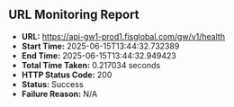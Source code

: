 ## URL Monitoring Report

- **URL:** https://api-gw1-prod1.fisglobal.com/gw/v1/health
- **Start Time:** 2025-06-15T13:44:32.732389
- **End Time:** 2025-06-15T13:44:32.949423
- **Total Time Taken:** 0.217034 seconds
- **HTTP Status Code:** 200
- **Status:** Success
- **Failure Reason:** N/A
